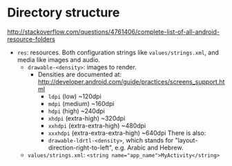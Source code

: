 # Directory structure

<http://stackoverflow.com/questions/4761406/complete-list-of-all-android-resource-folders>

-   `res`: resources. Both configuration strings like `values/strings.xml`, and media like images and audio.
    -   `drawable-<density>`: images to render.
        -   Densities are documented at: <http://developer.android.com/guide/practices/screens_support.html>
            - `ldpi` (low) ~120dpi
            - `mdpi` (medium) ~160dpi
            - `hdpi` (high) ~240dpi
            - `xhdpi` (extra-high) ~320dpi
            - `xxhdpi` (extra-extra-high) ~480dpi
            - `xxxhdpi` (extra-extra-extra-high) ~640dpi
            There is also:
            - `drawable-ldrtl-<density>`, which stands for "layout-direction-right-to-left", e.g. Arabic and Hebrew.
    - `values/strings.xml`: `<string name="app_name">MyActivity</string>`
